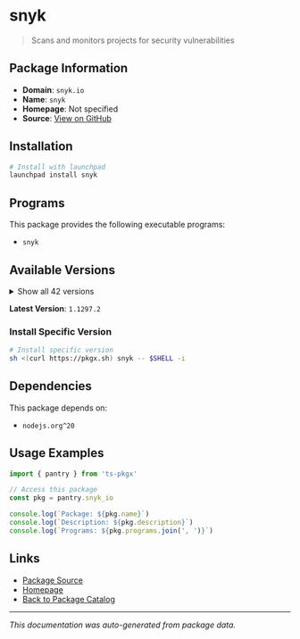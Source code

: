 # snyk

> Scans and monitors projects for security vulnerabilities

## Package Information

- **Domain**: `snyk.io`
- **Name**: `snyk`
- **Homepage**: Not specified
- **Source**: [View on GitHub](https://github.com/pkgxdev/pantry/tree/main/projects/snyk.io/package.yml)

## Installation

```bash
# Install with launchpad
launchpad install snyk
```

## Programs

This package provides the following executable programs:

- `snyk`

## Available Versions

<details>
<summary>Show all 42 versions</summary>

- `1.1297.2`, `1.1297.1`, `1.1297.0`, `1.1296.2`, `1.1296.1`
- `1.1296.0`, `1.1295.4`, `1.1295.3`, `1.1295.2`, `1.1295.1`
- `1.1295.0`, `1.1294.3`, `1.1294.2`, `1.1294.1`, `1.1294.0`
- `1.1293.1`, `1.1293.0`, `1.1292.4`, `1.1292.2`, `1.1292.1`
- `1.1292.0`, `1.1291.1`, `1.1291.0`, `1.1290.0`, `1.1289.0`
- `1.1288.1`, `1.1288.0`, `1.1287.0`, `1.1286.4`, `1.1286.3`
- `1.1286.2`, `1.1286.1`, `1.1286.0`, `1.1285.1`, `1.1285.0`
- `1.1284.0`, `1.1283.1`, `1.1283.0`, `1.1282.1`, `1.1282.0`
- `1.1281.0`, `1.1280.1`

</details>

**Latest Version**: `1.1297.2`

### Install Specific Version

```bash
# Install specific version
sh <(curl https://pkgx.sh) snyk -- $SHELL -i
```

## Dependencies

This package depends on:

- `nodejs.org^20`

## Usage Examples

```typescript
import { pantry } from 'ts-pkgx'

// Access this package
const pkg = pantry.snyk_io

console.log(`Package: ${pkg.name}`)
console.log(`Description: ${pkg.description}`)
console.log(`Programs: ${pkg.programs.join(', ')}`)
```

## Links

- [Package Source](https://github.com/pkgxdev/pantry/tree/main/projects/snyk.io/package.yml)
- [Homepage](#)
- [Back to Package Catalog](../package-catalog.md)

---

*This documentation was auto-generated from package data.*
